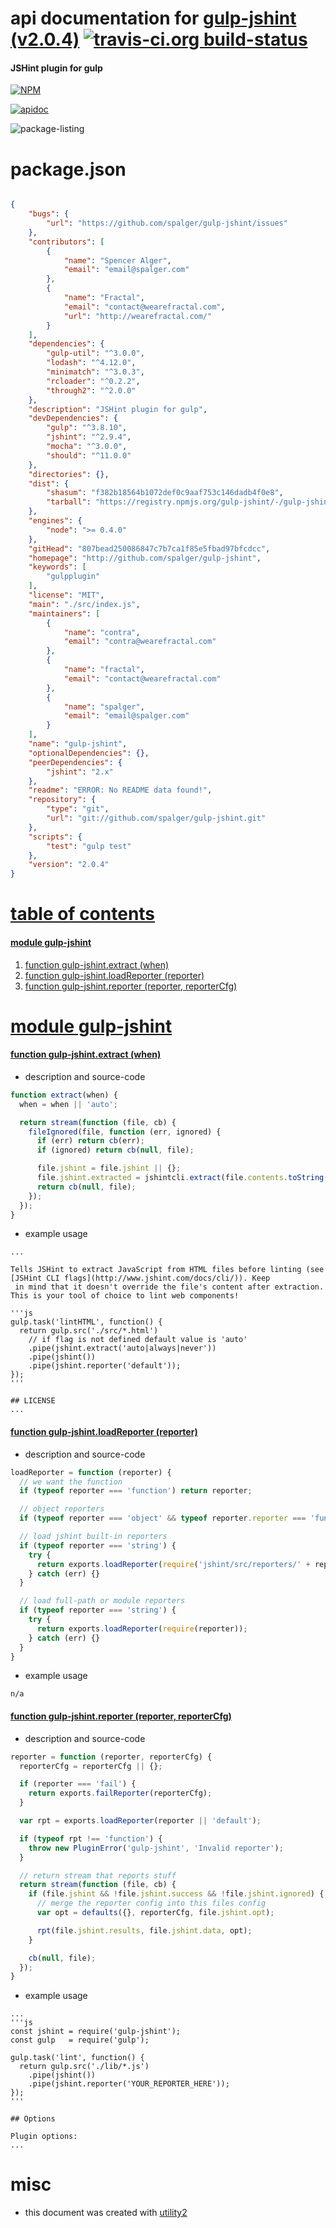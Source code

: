 # api documentation for  [gulp-jshint (v2.0.4)](http://github.com/spalger/gulp-jshint)  [![travis-ci.org build-status](https://api.travis-ci.org/npmdoc/node-npmdoc-gulp-jshint.svg)](https://travis-ci.org/npmdoc/node-npmdoc-gulp-jshint)
#### JSHint plugin for gulp

[![NPM](https://nodei.co/npm/gulp-jshint.png?downloads=true)](https://www.npmjs.com/package/gulp-jshint)

[![apidoc](https://npmdoc.github.io/node-npmdoc-gulp-jshint/build/screen-capture.buildNpmdoc.browser._2Fhome_2Ftravis_2Fbuild_2Fnpmdoc_2Fnode-npmdoc-gulp_jshint_2Ftmp_2Fbuild_2Fapidoc.html.png)](https://npmdoc.github.io/node-npmdoc-gulp-jshint/build..beta..travis-ci.org/apidoc.html)

![package-listing](https://npmdoc.github.io/node-npmdoc-gulp-jshint/build/screen-capture.npmPackageListing.svg)



# package.json

```json

{
    "bugs": {
        "url": "https://github.com/spalger/gulp-jshint/issues"
    },
    "contributors": [
        {
            "name": "Spencer Alger",
            "email": "email@spalger.com"
        },
        {
            "name": "Fractal",
            "email": "contact@wearefractal.com",
            "url": "http://wearefractal.com/"
        }
    ],
    "dependencies": {
        "gulp-util": "^3.0.0",
        "lodash": "^4.12.0",
        "minimatch": "^3.0.3",
        "rcloader": "^0.2.2",
        "through2": "^2.0.0"
    },
    "description": "JSHint plugin for gulp",
    "devDependencies": {
        "gulp": "^3.8.10",
        "jshint": "^2.9.4",
        "mocha": "^3.0.0",
        "should": "^11.0.0"
    },
    "directories": {},
    "dist": {
        "shasum": "f382b18564b1072def0c9aaf753c146dadb4f0e8",
        "tarball": "https://registry.npmjs.org/gulp-jshint/-/gulp-jshint-2.0.4.tgz"
    },
    "engines": {
        "node": ">= 0.4.0"
    },
    "gitHead": "807bead250086847c7b7ca1f85e5fbad97bfcdcc",
    "homepage": "http://github.com/spalger/gulp-jshint",
    "keywords": [
        "gulpplugin"
    ],
    "license": "MIT",
    "main": "./src/index.js",
    "maintainers": [
        {
            "name": "contra",
            "email": "contra@wearefractal.com"
        },
        {
            "name": "fractal",
            "email": "contact@wearefractal.com"
        },
        {
            "name": "spalger",
            "email": "email@spalger.com"
        }
    ],
    "name": "gulp-jshint",
    "optionalDependencies": {},
    "peerDependencies": {
        "jshint": "2.x"
    },
    "readme": "ERROR: No README data found!",
    "repository": {
        "type": "git",
        "url": "git://github.com/spalger/gulp-jshint.git"
    },
    "scripts": {
        "test": "gulp test"
    },
    "version": "2.0.4"
}
```



# <a name="apidoc.tableOfContents"></a>[table of contents](#apidoc.tableOfContents)

#### [module gulp-jshint](#apidoc.module.gulp-jshint)
1.  [function <span class="apidocSignatureSpan">gulp-jshint.</span>extract (when)](#apidoc.element.gulp-jshint.extract)
1.  [function <span class="apidocSignatureSpan">gulp-jshint.</span>loadReporter (reporter)](#apidoc.element.gulp-jshint.loadReporter)
1.  [function <span class="apidocSignatureSpan">gulp-jshint.</span>reporter (reporter, reporterCfg)](#apidoc.element.gulp-jshint.reporter)



# <a name="apidoc.module.gulp-jshint"></a>[module gulp-jshint](#apidoc.module.gulp-jshint)

#### <a name="apidoc.element.gulp-jshint.extract"></a>[function <span class="apidocSignatureSpan">gulp-jshint.</span>extract (when)](#apidoc.element.gulp-jshint.extract)
- description and source-code
```javascript
function extract(when) {
  when = when || 'auto';

  return stream(function (file, cb) {
    fileIgnored(file, function (err, ignored) {
      if (err) return cb(err);
      if (ignored) return cb(null, file);

      file.jshint = file.jshint || {};
      file.jshint.extracted = jshintcli.extract(file.contents.toString('utf8'), when);
      return cb(null, file);
    });
  });
}
```
- example usage
```shell
...

Tells JSHint to extract JavaScript from HTML files before linting (see [JSHint CLI flags](http://www.jshint.com/docs/cli/)). Keep
 in mind that it doesn't override the file's content after extraction. This is your tool of choice to lint web components!

'''js
gulp.task('lintHTML', function() {
  return gulp.src('./src/*.html')
    // if flag is not defined default value is 'auto'
    .pipe(jshint.extract('auto|always|never'))
    .pipe(jshint())
    .pipe(jshint.reporter('default'));
});
'''

## LICENSE
...
```

#### <a name="apidoc.element.gulp-jshint.loadReporter"></a>[function <span class="apidocSignatureSpan">gulp-jshint.</span>loadReporter (reporter)](#apidoc.element.gulp-jshint.loadReporter)
- description and source-code
```javascript
loadReporter = function (reporter) {
  // we want the function
  if (typeof reporter === 'function') return reporter;

  // object reporters
  if (typeof reporter === 'object' && typeof reporter.reporter === 'function') return reporter.reporter;

  // load jshint built-in reporters
  if (typeof reporter === 'string') {
    try {
      return exports.loadReporter(require('jshint/src/reporters/' + reporter));
    } catch (err) {}
  }

  // load full-path or module reporters
  if (typeof reporter === 'string') {
    try {
      return exports.loadReporter(require(reporter));
    } catch (err) {}
  }
}
```
- example usage
```shell
n/a
```

#### <a name="apidoc.element.gulp-jshint.reporter"></a>[function <span class="apidocSignatureSpan">gulp-jshint.</span>reporter (reporter, reporterCfg)](#apidoc.element.gulp-jshint.reporter)
- description and source-code
```javascript
reporter = function (reporter, reporterCfg) {
  reporterCfg = reporterCfg || {};

  if (reporter === 'fail') {
    return exports.failReporter(reporterCfg);
  }

  var rpt = exports.loadReporter(reporter || 'default');

  if (typeof rpt !== 'function') {
    throw new PluginError('gulp-jshint', 'Invalid reporter');
  }

  // return stream that reports stuff
  return stream(function (file, cb) {
    if (file.jshint && !file.jshint.success && !file.jshint.ignored) {
      // merge the reporter config into this files config
      var opt = defaults({}, reporterCfg, file.jshint.opt);

      rpt(file.jshint.results, file.jshint.data, opt);
    }

    cb(null, file);
  });
}
```
- example usage
```shell
...
'''js
const jshint = require('gulp-jshint');
const gulp   = require('gulp');

gulp.task('lint', function() {
  return gulp.src('./lib/*.js')
    .pipe(jshint())
    .pipe(jshint.reporter('YOUR_REPORTER_HERE'));
});
'''

## Options

Plugin options:
...
```



# misc
- this document was created with [utility2](https://github.com/kaizhu256/node-utility2)

